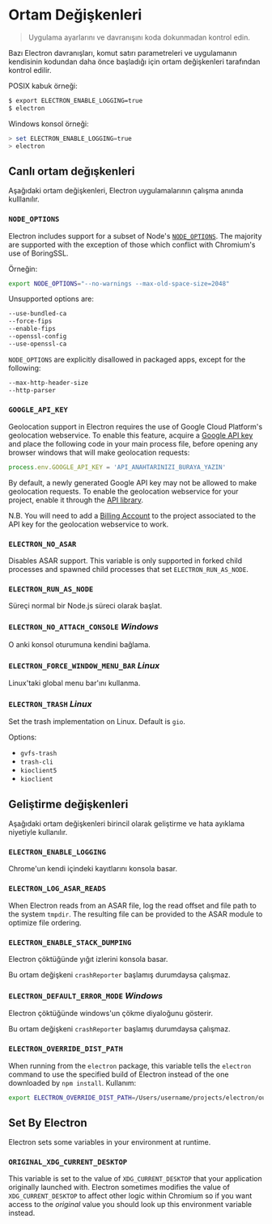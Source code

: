 # Ortam Değişkenleri

> Uygulama ayarlarını ve davranışını koda dokunmadan kontrol edin.

Bazı Electron davranışları, komut satırı parametreleri ve uygulamanın kendisinin kodundan daha önce başladığı için ortam değişkenleri tarafından kontrol edilir.

POSIX kabuk örneği:

```sh
$ export ELECTRON_ENABLE_LOGGING=true
$ electron
```

Windows konsol örneği:

```powershell
> set ELECTRON_ENABLE_LOGGING=true
> electron
```

## Canlı ortam değışkenleri

Aşağıdaki ortam değişkenleri, Electron uygulamalarının çalışma anında kulllanılır.

### `NODE_OPTIONS`

Electron includes support for a subset of Node's [`NODE_OPTIONS`](https://nodejs.org/api/cli.html#cli_node_options_options). The majority are supported with the exception of those which conflict with Chromium's use of BoringSSL.

Örneğin:

```sh
export NODE_OPTIONS="--no-warnings --max-old-space-size=2048"
```

Unsupported options are:

```sh
--use-bundled-ca
--force-fips
--enable-fips
--openssl-config
--use-openssl-ca
```

`NODE_OPTIONS` are explicitly disallowed in packaged apps, except for the following:

```sh
--max-http-header-size
--http-parser
```

### `GOOGLE_API_KEY`

Geolocation support in Electron requires the use of Google Cloud Platform's geolocation webservice. To enable this feature, acquire a [Google API key](https://developers.google.com/maps/documentation/geolocation/get-api-key) and place the following code in your main process file, before opening any browser windows that will make geolocation requests:

```javascript
process.env.GOOGLE_API_KEY = 'API_ANAHTARINIZI_BURAYA_YAZIN'
```

By default, a newly generated Google API key may not be allowed to make geolocation requests. To enable the geolocation webservice for your project, enable it through the [API library](https://console.cloud.google.com/apis/library).

N.B. You will need to add a [Billing Account](https://cloud.google.com/billing/docs/how-to/payment-methods#add_a_payment_method) to the project associated to the API key for the geolocation webservice to work.

### `ELECTRON_NO_ASAR`

Disables ASAR support. This variable is only supported in forked child processes and spawned child processes that set `ELECTRON_RUN_AS_NODE`.

### `ELECTRON_RUN_AS_NODE`

Süreçi normal bir Node.js süreci olarak başlat.

### `ELECTRON_NO_ATTACH_CONSOLE` _Windows_

O anki konsol oturumuna kendini bağlama.

### `ELECTRON_FORCE_WINDOW_MENU_BAR` _Linux_

Linux'taki global menu bar'ını kullanma.

### `ELECTRON_TRASH` _Linux_

Set the trash implementation on Linux. Default is `gio`.

Options:
* `gvfs-trash`
* `trash-cli`
* `kioclient5`
* `kioclient`

## Geliştirme değişkenleri

Aşağıdaki ortam değişkenleri birincil olarak geliştirme ve hata ayıklama niyetiyle kullanılır.


### `ELECTRON_ENABLE_LOGGING`

Chrome'un kendi içindeki kayıtlarını konsola basar.

### `ELECTRON_LOG_ASAR_READS`

When Electron reads from an ASAR file, log the read offset and file path to the system `tmpdir`. The resulting file can be provided to the ASAR module to optimize file ordering.

### `ELECTRON_ENABLE_STACK_DUMPING`

Electron çöktüğünde yığıt izlerini konsola basar.

Bu ortam değişkeni `crashReporter` başlamış durumdaysa çalışmaz.

### `ELECTRON_DEFAULT_ERROR_MODE` _Windows_

Electron çöktüğünde windows'un çökme diyaloğunu gösterir.

Bu ortam değişkeni `crashReporter` başlamış durumdaysa çalışmaz.

### `ELECTRON_OVERRIDE_DIST_PATH`

When running from the `electron` package, this variable tells the `electron` command to use the specified build of Electron instead of the one downloaded by `npm install`. Kullanım:

```sh
export ELECTRON_OVERRIDE_DIST_PATH=/Users/username/projects/electron/out/Testing
```

## Set By Electron

Electron sets some variables in your environment at runtime.

### `ORIGINAL_XDG_CURRENT_DESKTOP`

This variable is set to the value of `XDG_CURRENT_DESKTOP` that your application originally launched with.  Electron sometimes modifies the value of `XDG_CURRENT_DESKTOP` to affect other logic within Chromium so if you want access to the _original_ value you should look up this environment variable instead.
